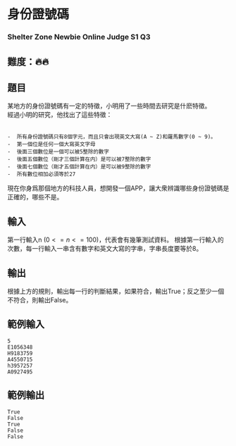 # 身份證號碼
### Shelter Zone Newbie Online Judge S1 Q3

## 難度：🔥🔥

## 題目

某地方的身份證號碼有一定的特徵，小明用了一些時間去研究是什麽特徵。<br>
經過小明的研究，他找出了這些特徵：<br>
<br>
```
-  所有身份證號碼只有8個字元，而且只會出現英文大寫(A ~ Z)和羅馬數字(0 ~ 9)。
-  第一個位是任何一個大寫英文字母
-  後面三個數位是一個可以被5整除的數字
-  後面五個數位（剛才三個計算在内）是可以被7整除的數字
-  後面七個數位（剛才五個計算在内）是可以被9整除的數字
-  所有數位相加必須等於27
```

現在你身爲那個地方的科技人員，想開發一個APP，讓大衆辨識哪些身份證號碼是正確的，哪些不是。

## 輸入
第一行輸入n $(0<=n<=100)$，代表會有幾筆測試資料。
根據第一行輸入的次數，每一行輸入一串含有數字和英文大寫的字串，字串長度要等於8。
## 輸出
根據上方的規則，輸出每一行的判斷結果，如果符合，輸出True；反之至少一個不符合，則輸出False。

## 範例輸入
```
5
E1056348
H9183759
A4550715
h3957257
A0927495
```
## 範例輸出
```
True
False
True
False
False
```
